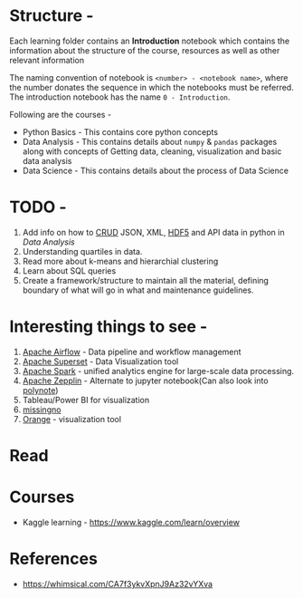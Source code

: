 # Structure - 

Each learning folder contains an **Introduction** notebook which contains the information about the structure of the course, resources as well as other relevant information

The naming convention of notebook is `<number> - <notebook name>`, where the number donates the sequence in which the notebooks must be referred. The introduction notebook has the name `0 - Introduction`.

Following are the courses - 
* Python Basics - This contains core python concepts
* Data Analysis - This contains details about `numpy` & `pandas` packages along with concepts of Getting data, cleaning, visualization and basic data analysis
* Data Science - This contains details about the process of Data Science 


# TODO - 
1. Add info on how to [CRUD](https://en.wikipedia.org/wiki/Create,_read,_update_and_delete) JSON, XML, [HDF5](https://www.hdfgroup.org/solutions/hdf5/) and API data in python in _Data Analysis_
2. Understanding quartiles in data.
3. Read more about k-means and hierarchial clustering
4. Learn about SQL queries
5. Create a framework/structure to maintain all the material, defining boundary of what will go in what and maintenance guidelines.


# Interesting things to see - 
1. [Apache Airflow](https://airflow.apache.org/) - Data pipeline and workflow management
2. [Apache Superset](https://superset.incubator.apache.org/) - Data Visualization tool
3. [Apache Spark](http://spark.apache.org/) - unified analytics engine for large-scale data processing.
4. [Apache Zepplin](http://zeppelin.apache.org/) - Alternate to jupyter notebook(Can also look into [polynote](https://polynote.org/))
5. Tableau/Power BI for visualization
6. [missingno](https://github.com/ResidentMario/missingno)
7. [Orange](https://orange.biolab.si/) - visualization tool 


# Read

# Courses
* Kaggle learning - https://www.kaggle.com/learn/overview

# References
* https://whimsical.com/CA7f3ykvXpnJ9Az32vYXva